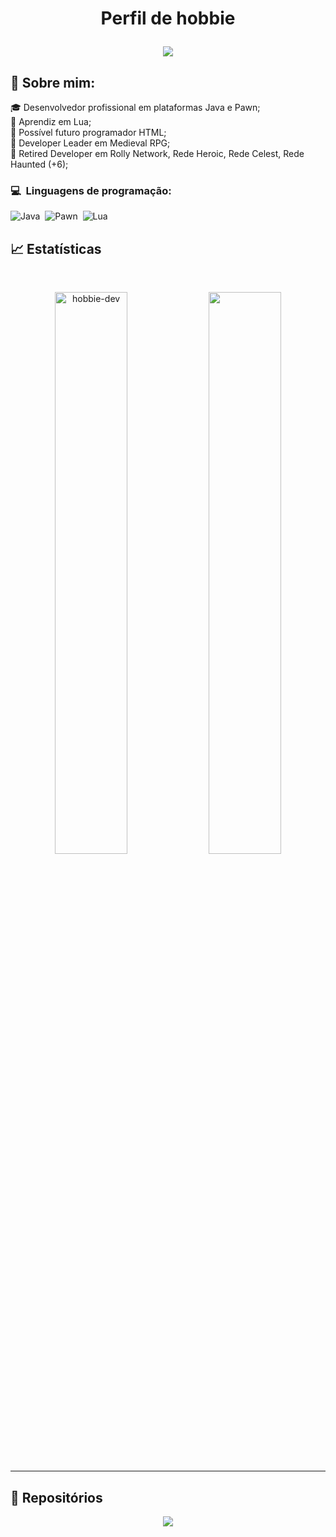# <p align="center"> Perfil de hobbie </p>
<p align="center">
	<img src="https://komarev.com/ghpvc/?username=hobbie-dev1619&color=blueviolet&style=flat-square&label=Profile+Views" />
</p>

## 🧑 Sobre mim:

<p>🎓 Desenvolvedor profissional em plataformas Java e Pawn;<br />
🌙 Aprendiz em Lua;<br />
🧩 Possível futuro programador HTML;<br />
🧱 Developer Leader em Medieval RPG;<br />
🧱 Retired Developer em Rolly Network, Rede Heroic, Rede Celest, Rede Haunted (+6);</p>

### 💻 &nbsp;Linguagens de programação:

![Java](https://img.shields.io/badge/-Java-05122A?style=flat&logo=java)&nbsp;
![Pawn](https://img.shields.io/badge/-Pawn-05122A?style=flat&logo=pawn)&nbsp;
![Lua](https://img.shields.io/badge/-Lua-05122A?style=flat&logo=lua)&nbsp;

## 📈 Estatísticas

<br/>
<p align="center">
  <img width="48%" src="https://github-readme-stats.vercel.app/api?username=hobbie-dev&count_private=true&theme=dark&show_icons=true" alt="hobbie-dev" />
  <img width="48%" src="https://github-readme-streak-stats.herokuapp.com/?user=hobbie-dev&hide_border=true&theme=dark&show_icons=true" />
</p>

<hr />

## 📕 Repositórios

<p align="center">
	<a href="https://github.com/hobbie-dev/hobbie-dev/">
		<img align="center" src="https://github-readme-stats.vercel.app/api/pin/?username=hobbie-dev&repo=hobbie-dev&hide_border=true&theme=dark&show_icons=true" />
	</a>
</p>
